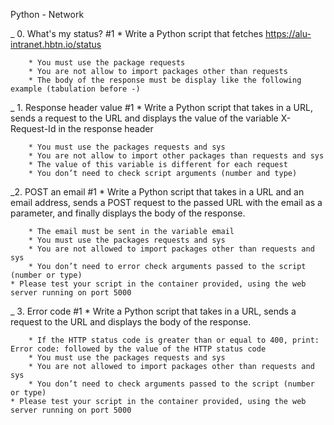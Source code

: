 Python - Network


_ 0. What's my status? #1
    * Write a Python script that fetches https://alu-intranet.hbtn.io/status

        * You must use the package requests
        * You are not allow to import packages other than requests
        * The body of the response must be display like the following example (tabulation before -)

_ 1. Response header value #1
    * Write a Python script that takes in a URL, sends a request to the URL and displays the value of the variable X-Request-Id in the response header

        * You must use the packages requests and sys
        * You are not allow to import other packages than requests and sys
        * The value of this variable is different for each request
        * You don’t need to check script arguments (number and type)

_2. POST an email #1
    * Write a Python script that takes in a URL and an email address, sends a POST request to the passed URL with the email as a parameter, and finally displays the body of the response.

        * The email must be sent in the variable email
        * You must use the packages requests and sys
        * You are not allowed to import packages other than requests and sys
        * You don’t need to error check arguments passed to the script (number or type)
    * Please test your script in the container provided, using the web server running on port 5000

_ 3. Error code #1
    * Write a Python script that takes in a URL, sends a request to the URL and displays the body of the response.

        * If the HTTP status code is greater than or equal to 400, print: Error code: followed by the value of the HTTP status code
        * You must use the packages requests and sys
        * You are not allowed to import packages other than requests and sys
        * You don’t need to check arguments passed to the script (number or type)
    * Please test your script in the container provided, using the web server running on port 5000
